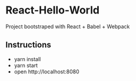 # React-Hello-World
Project bootstraped with React + Babel + Webpack

## Instructions

- yarn install
- yarn start
- open http://localhost:8080
